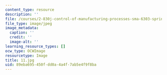 ```yaml
---
content_type: resource
description: ''
file: /courses/2-830j-control-of-manufacturing-processes-sma-6303-spring-2008/89eba695450fdd0a4a4f7ab5e4f9f8ba_11.jpg
file_type: image/jpeg
image_metadata:
  caption: ''
  credit: ''
  image-alt: ''
learning_resource_types: []
ocw_type: OCWImage
resourcetype: Image
title: 11.jpg
uid: 89eba695-450f-dd0a-4a4f-7ab5e4f9f8ba
---
```

